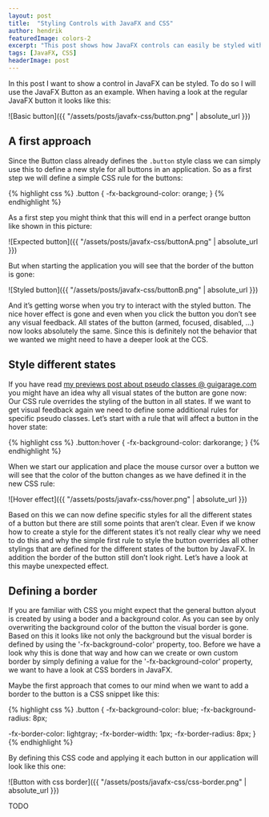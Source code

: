 ```yaml
---
layout: post
title:  "Styling Controls with JavaFX and CSS"
author: hendrik
featuredImage: colors-2
excerpt: "This post shows how JavaFX controls can easily be styled with CSS. Since it is eaven a little bit tricky to style a simple button the right way if you want to profide a complete custom look this post give several tips & tricks that will be usefull when using CSS in JavaFX"
tags: [JavaFX, CSS]
headerImage: post
---
```

In this post I want to show a control in JavaFX can be styled. To do so I will use the JavaFX Button as an example. When having a look at the regular JavaFX button it looks like this:

![Basic button]({{ "/assets/posts/javafx-css/button.png" | absolute_url }})

## A first approach
Since the Button class already defines the `.button` style class we can simply use this to define a new style for all buttons in an application. So as a first step we will define a simple CSS rule for the buttons:

{% highlight css %}
.button {
  -fx-background-color: orange;
}
{% endhighlight %}

As a first step you might think that this will end in a perfect orange button like shown in this picture:

![Expected button]({{ "/assets/posts/javafx-css/buttonA.png" | absolute_url }})

But when starting the application you will see that the border of the button is gone:

![Styled button]({{ "/assets/posts/javafx-css/buttonB.png" | absolute_url }})

And it’s getting worse when you try to interact with the styled button. The nice hover effect is gone and even when you click the button you don’t see any visual feedback. All states of the button (armed, focused, disabled, …) now looks absolutely the same. Since this is definitely not the behavior that we wanted we might need to have a deeper look at the CCS.

## Style different states
If you have read [my previews post about pseudo classes @ guigarage.com](http://www.guigarage.com/2016/02/javafx-and-css-pseudo-classes/) you might have an idea why all visual states of the button are gone now: Our CSS rule overrides the styling of the button in all states. If we want to get visual feedback again we need to define some additional rules for specific pseudo classes. Let’s start with a rule that will affect a button in the hover state:

{% highlight css %}
.button:hover {
  -fx-background-color: darkorange;
}
{% endhighlight %}

When we start our application and place the mouse cursor over a button we will see that the color of the button changes as we have defined it in the new CSS rule:

![Hover effect]({{ "/assets/posts/javafx-css/hover.png" | absolute_url }})

Based on this we can now define specific styles for all the different states of a button but there are still some points that aren’t clear. Even if we know how to create a style for the different states it’s not really clear why we need to do this and why the simple first rule to style the button overrides all other stylings that are defined for the different states of the button by JavaFX. In addition the border of the button still don’t look right. Let’s have a look at this maybe unexpected effect.

## Defining a border
If you are familiar with CSS you might expect that the general button alyout is created by using a boder and a background color. As you can see by only overwriting the background color of the button the visual border is gone. Based on this it looks like not only the background but the visual border is defined by using the '-fx-background-color' property, too.
Before we have a look why this is done that way and how can we create or own custom border by simply defining a value for the '-fx-background-color' property, we want to have a look at CSS borders in JavaFX.

Maybe the first approach that comes to our mind when we want to add a border to the button is a CSS snippet like this:

{% highlight css %}
.button {
  -fx-background-color: blue;
  -fx-background-radius: 8px;

  -fx-border-color: lightgray;
  -fx-border-width: 1px;
  -fx-border-radius: 8px;
}
{% endhighlight %}

By defining this CSS code and applying it each button in our application will look like this one:

![Button with css border]({{ "/assets/posts/javafx-css/css-border.png" | absolute_url }})

TODO